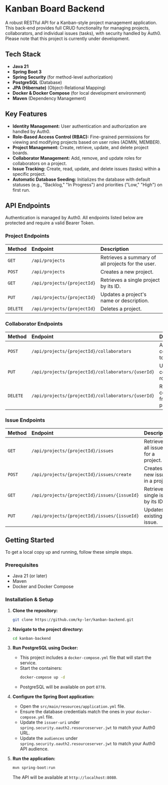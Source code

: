 # Kanban Board Backend

A robust RESTful API for a Kanban-style project management application. This back-end provides full CRUD functionality for managing projects, collaborators, and individual issues (tasks), with security handled by Auth0. Please note that this project is currently under development.

## Tech Stack

- **Java 21**
- **Spring Boot 3**
- **Spring Security** (for method-level authorization)
- **PostgreSQL** (Database)
- **JPA (Hibernate)** (Object-Relational Mapping)
- **Docker & Docker Compose** (for local development environment)
- **Maven** (Dependency Management)

## Key Features

- **Identity Management:** User authentication and authorization are handled by Auth0.
- **Role-Based Access Control (RBAC):** Fine-grained permissions for viewing and modifying projects based on user roles (ADMIN, MEMBER).
- **Project Management:** Create, retrieve, update, and delete project boards.
- **Collaborator Management:** Add, remove, and update roles for collaborators on a project.
- **Issue Tracking:** Create, read, update, and delete issues (tasks) within a specific project.
- **Automatic Database Seeding:** Initializes the database with default statuses (e.g., "Backlog," "In Progress") and priorities ("Low," "High") on first run.

## API Endpoints

Authentication is managed by Auth0. All endpoints listed below are protected and require a valid Bearer Token.

### Project Endpoints

| Method   | Endpoint                    | Description                                       |
| :------- | :-------------------------- | :------------------------------------------------ |
| `GET`    | `/api/projects`             | Retrieves a summary of all projects for the user. |
| `POST`   | `/api/projects`             | Creates a new project.                            |
| `GET`    | `/api/projects/{projectId}` | Retrieves a single project by its ID.             |
| `PUT`    | `/api/projects/{projectId}` | Updates a project's name or description.          |
| `DELETE` | `/api/projects/{projectId}` | Deletes a project.                                |

### Collaborator Endpoints

| Method   | Endpoint                                           | Description                            |
| :------- | :------------------------------------------------- | :------------------------------------- |
| `POST`   | `/api/projects/{projectId}/collaborators`          | Adds a collaborator to a project.      |
| `PUT`    | `/api/projects/{projectId}/collaborators/{userId}` | Updates a collaborator's role.         |
| `DELETE` | `/api/projects/{projectId}/collaborators/{userId}` | Removes a collaborator from a project. |

### Issue Endpoints

| Method | Endpoint                                     | Description                         |
| :----- | :------------------------------------------- | :---------------------------------- |
| `GET`  | `/api/projects/{projectId}/issues`           | Retrieves all issues for a project. |
| `POST` | `/api/projects/{projectId}/issues/create`    | Creates a new issue in a project.   |
| `GET`  | `/api/projects/{projectId}/issues/{issueId}` | Retrieves a single issue by its ID. |
| `PUT`  | `/api/projects/{projectId}/issues/{issueId}` | Updates an existing issue.          |

## Getting Started

To get a local copy up and running, follow these simple steps.

### Prerequisites

- Java 21 (or later)
- Maven
- Docker and Docker Compose

### Installation & Setup

1.  **Clone the repository:**
    ```sh
    git clone https://github.com/ky-ler/kanban-backend.git
    ```
2.  **Navigate to the project directory:**
    ```sh
    cd kanban-backend
    ```
3.  **Run PostgreSQL using Docker:**

    - This project includes a `docker-compose.yml` file that will start the service.
    - Start the containers:
      ```sh
      docker-compose up -d
      ```
    - PostgreSQL will be available on port `8778`.

4.  **Configure the Spring Boot application:**

    - Open the `src/main/resources/application.yml` file.
    - Ensure the database credentials match the ones in your `docker-compose.yml` file.
    - Update the `issuer-uri` under `spring.security.oauth2.resourceserver.jwt` to match your Auth0 URL.
    - Update the `audiences` under `spring.security.oauth2.resourceserver.jwt` to match your Auth0 API audience.

5.  **Run the application:**
    ```sh
    mvn spring-boot:run
    ```
    The API will be available at `http://localhost:8080`.
